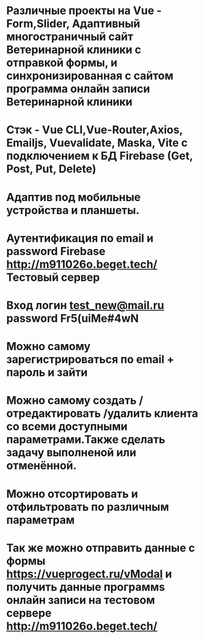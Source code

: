 # Различные проекты на Vue - Form,Slider, Адаптивный многостраничный сайт Ветеринарной клиники с отправкой формы, и синхронизированная с сайтом программа онлайн записи Ветеринарной клиники
# Стэк - Vue CLI,Vue-Router,Axios, Emailjs, Vuevalidate, Maska, Vite с подключением к БД Firebase (Get, Post, Put, Delete)
# Адаптив под мобильные устройства и планшеты.
# Аутентификация по email и password Firebase http://m911026o.beget.tech/ Тестовый сервер
# Вход логин test_new@mail.ru password Fr5(uiMe#4wN
# Можно самому зарегистрироваться по email + пароль и зайти
# Можно самому создать / отредактировать /удалить клиента со всеми доступными параметрами.Также сделать задачу выполненой или отменённой.
# Можно отсортировать и отфильтровать по различным параметрам
# Так же можно отправить данные с формы https://vueprogect.ru/vModal и получить данные программs онлайн записи на тестовом сервере http://m911026o.beget.tech/
